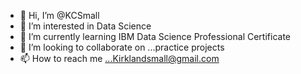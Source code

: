 - 👋 Hi, I’m @KCSmall
- 👀 I’m interested in Data Science
- 🌱 I’m currently learning IBM Data Science Professional Certificate
- 💞️ I’m looking to collaborate on ...practice projects 
- 📫 How to reach me ...Kirklandsmall@gmail.com

<!---
KCSmall/KCSmall is a ✨ special ✨ repository because its `README.md` (this file) appears on your GitHub profile.
You can click the Preview link to take a look at your changes.
--->
